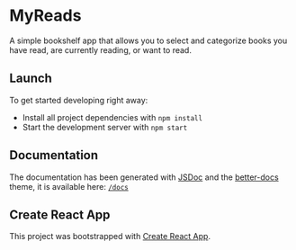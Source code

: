 # MyReads

A simple bookshelf app that allows you to select and categorize books you have read, are currently reading, or want to read.

## Launch

To get started developing right away:

- Install all project dependencies with `npm install`
- Start the development server with `npm start`

## Documentation

The documentation has been generated with [JSDoc](https://github.com/jsdoc/jsdoc) and the [better-docs](https://github.com/SoftwareBrothers/better-docs) theme, it is available here: [`/docs`](../blob/master/docs)

## Create React App

This project was bootstrapped with [Create React App](https://github.com/facebookincubator/create-react-app).
